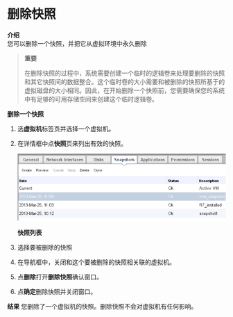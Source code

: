 # 删除快照

**介绍**<br/>
您可以删除一个快照，并把它从虚拟环境中永久删除


> **重要**
>
> 在删除快照的过程中，系统需要创建一个临时的逻辑卷来处理要删除的快照和其它快照间的数据整合。这个临时卷的大小需要和被删除的快照所基于的虚拟磁盘的大小相同。因此，在开始删除一个快照前，您需要确保您的系统中有足够的可用存储空间来创建这个临时逻辑卷。


**删除一个快照**

1. 选**虚拟机**标签页并选择一个虚拟机。
2. 在详情框中点**快照**页来列出有效的快照。

   ![](../images/delete_snapshot_tab.png)

   **快照列表**

3. 选择要被删除的快照
4. 在导航框中，关闭和这个要被删除的快照相关联的虚拟机。
5. 点**删除**打开**删除快照**确认窗口。
6. 点**确定**删除快照并关闭窗口。


**结果**
您删除了一个虚拟机的快照。删除快照不会对虚拟机有任何影响。

